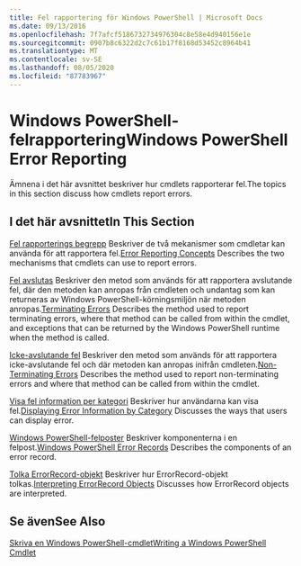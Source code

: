 ```yaml
---
title: Fel rapportering för Windows PowerShell | Microsoft Docs
ms.date: 09/13/2016
ms.openlocfilehash: 7f7afcf5186732734976304c8e58e4d940156e1e
ms.sourcegitcommit: 0907b8c6322d2c7c61b17f8168d53452c8964b41
ms.translationtype: MT
ms.contentlocale: sv-SE
ms.lasthandoff: 08/05/2020
ms.locfileid: "87783967"
---
```

# <a name="windows-powershell-error-reporting"></a><span data-ttu-id="6240f-102">Windows PowerShell-felrapportering</span><span class="sxs-lookup"><span data-stu-id="6240f-102">Windows PowerShell Error Reporting</span></span>

<span data-ttu-id="6240f-103">Ämnena i det här avsnittet beskriver hur cmdlets rapporterar fel.</span><span class="sxs-lookup"><span data-stu-id="6240f-103">The topics in this section discuss how cmdlets report errors.</span></span>

## <a name="in-this-section"></a><span data-ttu-id="6240f-104">I det här avsnittet</span><span class="sxs-lookup"><span data-stu-id="6240f-104">In This Section</span></span>

<span data-ttu-id="6240f-105">[Fel rapporterings begrepp](./error-reporting-concepts.md) Beskriver de två mekanismer som cmdletar kan använda för att rapportera fel.</span><span class="sxs-lookup"><span data-stu-id="6240f-105">[Error Reporting Concepts](./error-reporting-concepts.md) Describes the two mechanisms that cmdlets can use to report errors.</span></span>

<span data-ttu-id="6240f-106">[Fel avslutas](./terminating-errors.md) Beskriver den metod som används för att rapportera avslutande fel, där den metoden kan anropas från cmdleten och undantag som kan returneras av Windows PowerShell-körningsmiljön när metoden anropas.</span><span class="sxs-lookup"><span data-stu-id="6240f-106">[Terminating Errors](./terminating-errors.md) Describes the method used to report terminating errors, where that method can be called from within the cmdlet, and exceptions that can be returned by the Windows PowerShell runtime when the method is called.</span></span>

<span data-ttu-id="6240f-107">[Icke-avslutande fel](./non-terminating-errors.md) Beskriver den metod som används för att rapportera icke-avslutande fel och där metoden kan anropas inifrån cmdleten.</span><span class="sxs-lookup"><span data-stu-id="6240f-107">[Non-Terminating Errors](./non-terminating-errors.md) Describes the method used to report non-terminating errors and where that method can be called from within the cmdlet.</span></span>

<span data-ttu-id="6240f-108">[Visa fel information per kategori](./displaying-error-information.md) Beskriver hur användarna kan visa fel.</span><span class="sxs-lookup"><span data-stu-id="6240f-108">[Displaying Error Information by Category](./displaying-error-information.md) Discusses the ways that users can display error.</span></span>

<span data-ttu-id="6240f-109">[Windows PowerShell-felposter](./windows-powershell-error-records.md) Beskriver komponenterna i en felpost.</span><span class="sxs-lookup"><span data-stu-id="6240f-109">[Windows PowerShell Error Records](./windows-powershell-error-records.md) Describes the components of an error record.</span></span>

<span data-ttu-id="6240f-110">[Tolka ErrorRecord-objekt](./interpreting-errorrecord-objects.md) Beskriver hur ErrorRecord-objekt tolkas.</span><span class="sxs-lookup"><span data-stu-id="6240f-110">[Interpreting ErrorRecord Objects](./interpreting-errorrecord-objects.md) Discusses how ErrorRecord objects are interpreted.</span></span>

## <a name="see-also"></a><span data-ttu-id="6240f-111">Se även</span><span class="sxs-lookup"><span data-stu-id="6240f-111">See Also</span></span>

[<span data-ttu-id="6240f-112">Skriva en Windows PowerShell-cmdlet</span><span class="sxs-lookup"><span data-stu-id="6240f-112">Writing a Windows PowerShell Cmdlet</span></span>](./writing-a-windows-powershell-cmdlet.md)
